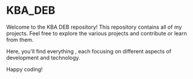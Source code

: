 # KBA_DEB
Welcome to the KBA DEB repository! This repository contains all of my projects. Feel free to explore the various projects and contribute or learn from them. 

Here, you'll find everything , each focusing on different aspects of development and technology.

Happy coding!

